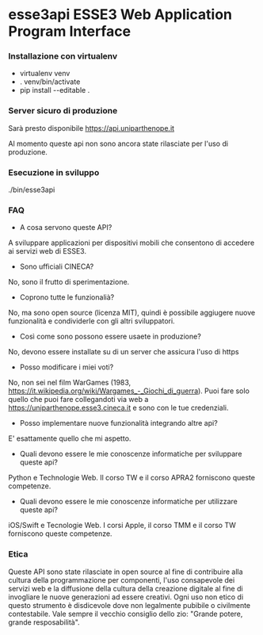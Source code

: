 # esse3api ESSE3 Web Application Program Interface

### Installazione con virtualenv ###

- virtualenv venv
- . venv/bin/activate
- pip install --editable .

### Server sicuro di produzione

Sarà presto disponibile https://api.uniparthenope.it

Al momento queste api non sono ancora state rilasciate per l'uso di produzione.

### Esecuzione in sviluppo ###

./bin/esse3api

### FAQ ###

- A cosa servono queste API?

A sviluppare applicazioni per dispositivi mobili che consentono di accedere ai servizi web di ESSE3.

- Sono ufficiali CINECA?

No, sono il frutto di sperimentazione.

- Coprono tutte le funzionalià?

No, ma sono open source (licenza MIT), quindi è possibile aggiugere nuove funzionalità e condividerle con gli altri sviluppatori.

- Così come sono possono essere usaete in produzione?

No, devono essere installate su di un server che assicura l'uso di https

- Posso modificare i miei voti?

No, non sei nel film WarGames (1983, https://it.wikipedia.org/wiki/Wargames_-_Giochi_di_guerra).
Puoi fare solo quello che puoi fare collegandoti via web a https://uniparthenope.esse3.cineca.it e sono con le tue credenziali.

- Posso implementare nuove funzionalità integrando altre api?

E' esattamente quello che mi aspetto.

- Quali devono essere le mie conoscenze informatiche per sviluppare queste api?

Python e Technologie Web. Il corso TW e il corso APRA2 forniscono queste competenze.

- Quali devono essere le mie conoscenze informatiche per utilizzare queste api?

iOS/Swift e Tecnologie Web. I corsi Apple, il corso TMM e il corso TW forniscono queste competenze.

### Etica ###

Queste API sono state rilasciate in open source al fine di contribuire alla cultura della programmazione per componenti, l'uso consapevole dei servizi web e la diffusione della cultura della creazione digitale al fine di invogliare le nuove generazioni ad essere creativi. Ogni uso non etico di questo strumento è disdicevole dove non legalmente pubibile o civilmente contestabile. Vale sempre il vecchio consiglio dello zio: "Grande potere, grande resposabilità".

